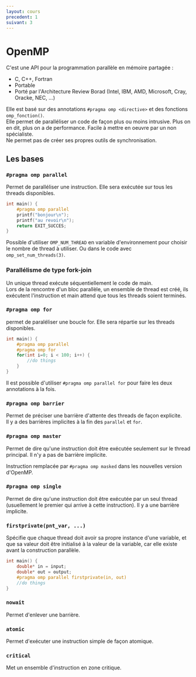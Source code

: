 ```yaml
---
layout: cours
precedent: 1
suivant: 3
---
```


# OpenMP

C'est une API pour la programmation parallèle en mémoire partagée :
- C, C++, Fortran
- Portable
- Porté par l'Architecture Review Borad (Intel, IBM, AMD, Microsoft, Cray, Oracke, NEC, ...)

Elle est basé sur des annotations `#pragma omp <directive>` et des fonctions `omp_fonction()`.  
Elle permet de paralléliser un code de façon plus ou moins intrusive. Plus on en dit, plus on a de performance. Facile à mettre en oeuvre par un non spécialiste.  
Ne permet pas de créer ses propres outils de synchronisation.

## Les bases

### `#pragma omp parallel`

Permet de paralléliser une instruction. Elle sera exécutée sur tous les threads disponibles.

```c
int main() {
	#pragma omp parallel
	printf("bonjour\n");
	printf("au revoir\n");
	return EXIT_SUCCES;
}
```

Possible d'utiliser `OMP_NUM_THREAD` en variable d'environnement pour choisir le nombre de thread à utiliser. Ou dans le code avec `omp_set_num_threads(3)`.

### Parallélisme de type fork-join

Un unique thread exécute séquentiellement le code de main.  
Lors de la rencontre d'un bloc parallèle, un ensemble de thread est créé, ils exécutent l'instruction et main attend que tous les threads soient terminés.

### `#pragma omp for`

permet de paraléliser une boucle for. Elle sera répartie sur les threads disponibles.

```c
int main() {
	#pragma omp parallel
	#pragma omp for
	for(int i=0; i < 100; i++) {
		//do things
	}
}
```

Il est possible d'utiliser `#pragma omp parallel for` pour faire les deux annotations à la fois.

### `#pragma omp barrier`

Permet de préciser une barrière d'attente des threads de façon explicite.  
Il y a des barrières implicites à la fin des `parallel` et `for`.

### `#pragma omp master`

Permet de dire qu'une instruction doit être exécutée seulement sur le thread principal. Il n'y a pas de barrière implicite.

Instruction remplacée par `#pragma omp masked` dans les nouvelles version d'OpenMP.

### `#pragma omp single`

Permet de dire qu'une instruction doit être exécutée par un seul thread (usuellement le premier qui arrive à cette instruction). Il y a une barrière implicite.

### `firstprivate(pnt_var, ...)`

Spécifie que chaque thread doit avoir sa propre instance d'une variable, et que sa valeur doit être initialisé à la valeur de la variable, car elle existe avant la construction parallèle.

```c
int main() {
	double* in = input;
	double* out = output;
	#pragma omp parallel firstprivate(in, out)
	//do things
}
```

### `nowait`

Permet d'enlever une barrière.

### `atomic`

Permet d'exécuter une instruction simple de façon atomique.

### `critical`

Met un ensemble d'instruction en zone critique.
